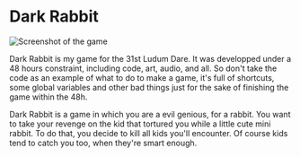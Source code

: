 Dark Rabbit
===========

![Screenshot of the game](http://loicboutter.fr/img/jeux/ld31/screenshot1.png)

Dark Rabbit is my game for the 31st Ludum Dare. It was developped under a 48 hours constraint, including code, art, audio, and all. So don't take the code as an example of what to do to make a game, it's full of shortcuts, some global variables and other bad things just for the sake of finishing the game within the 48h.

Dark Rabbit is a game in which you are a evil genious, for a rabbit. You want to take your revenge on the kid that tortured you while a little cute mini rabbit. To do that, you decide to kill all kids you'll encounter. Of course kids tend to catch you too, when they're smart enough.
